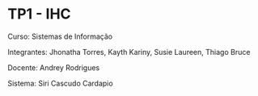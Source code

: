 # TP1 - IHC

Curso: Sistemas de Informação

Integrantes: Jhonatha Torres, Kayth Kariny, Susie Laureen, Thiago Bruce

Docente: Andrey Rodrigues

Sistema: Siri Cascudo Cardapio





